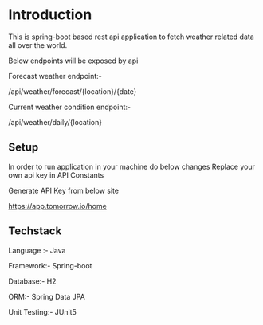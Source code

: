 <h1>Introduction</h1>

This is spring-boot based rest api application to fetch weather related data all over the world.

Below endpoints will be exposed by api

Forecast weather endpoint:-

/api/weather/forecast/{location}/{date}

Current weather condition endpoint:-

/api/weather/daily/{location}

<h2>Setup</h2>

In order to run application in your machine do below changes
Replace your own api key in API Constants

Generate API Key from below site

https://app.tomorrow.io/home

<h2>Techstack</h2>
Language :- Java

Framework:- Spring-boot

Database:- H2

ORM:- Spring Data JPA

Unit Testing:- JUnit5

